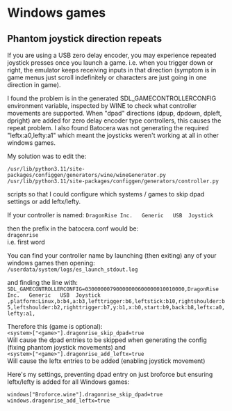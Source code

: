 # Windows games

## Phantom joystick direction repeats
If you are using a USB zero delay encoder, you may experience repeated joystick presses once you launch a game.  i.e. when you trigger down or right, the emulator keeps receiving inputs in that direction (symptom is in game menus just scroll indefinitely or characters are just going in one direction in game).  

I found the problem is in the generated SDL_GAMECONTROLLERCONFIG environment variable, inspected by WINE to check what controller movements are supported.  When "dpad" directions (dpup, dpdown, dpleft, dpright) are added for zero delay encoder type controllers, this causes the repeat problem.  I also found Batocera was not generating the required "leftx:a0,lefty:a1" which meant the joysticks weren't working at all in other windows games.

My solution was to edit the:
```
/usr/lib/python3.11/site-packages/configgen/generators/wine/wineGenerator.py
/usr/lib/python3.11/site-packages/configgen/generators/controller.py
```

scripts so that I could configure which systems / games to skip dpad settings or add leftx/lefty.

If your controller is named:
`DragonRise Inc.   Generic   USB  Joystick  `  

then the prefix in the batocera.conf would be:  
`dragonrise`  
i.e. first word  

You can find your controller name by launching (then exiting) any of your windows games then opening:
`/userdata/system/logs/es_launch_stdout.log`  

and finding the line with:  
`SDL_GAMECONTROLLERCONFIG=03000000790000000600000010010000,DragonRise Inc.   Generic   USB  Joystick  ,platform:Linux,b:b4,a:b3,lefttrigger:b6,leftstick:b10,rightshoulder:b5,leftshoulder:b2,righttrigger:b7,y:b1,x:b0,start:b9,back:b8,leftx:a0,lefty:a1,`  

Therefore this (game is optional):  
`<system>["<game>"].dragonrise_skip_dpad=true`  
Will cause the dpad entries to be skipped when generating the config (fixing phantom joystick movements)
and  
`<system>["<game>"].dragonrise_add_leftx=true`  
Will cause the leftx entries to be added (enabling joystick movement)  

Here's my settings, preventing dpad entry on just broforce but ensuring leftx/lefty is added for all Windows games:  
```
windows["Broforce.wine"].dragonrise_skip_dpad=true
windows.dragonrise_add_leftx=true
```  
